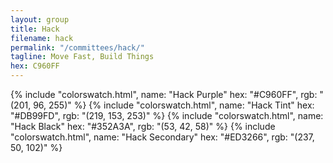```yaml
---
layout: group
title: Hack
filename: hack
permalink: "/committees/hack/"
tagline: Move Fast, Build Things
hex: C960FF
---
```

{% include "colorswatch.html", name: "Hack Purple" hex: "#C960FF", rgb: "(201, 96, 255)" %}
{% include "colorswatch.html", name: "Hack Tint" hex: "#DB99FD", rgb: "(219, 153, 253)" %}
{% include "colorswatch.html", name: "Hack Black" hex: "#352A3A", rgb: "(53, 42, 58)" %}
{% include "colorswatch.html", name: "Hack Secondary" hex: "#ED3266", rgb: "(237, 50, 102)" %}
